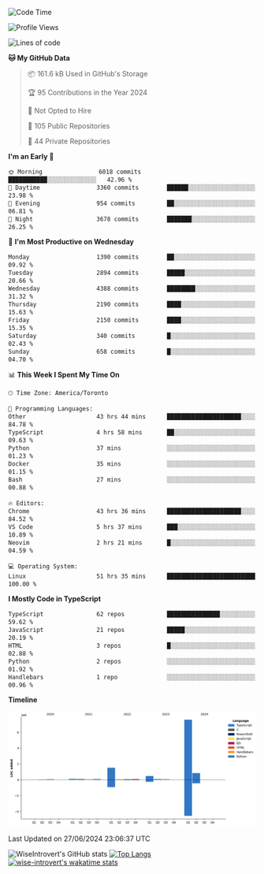 <!--START_SECTION:waka-->
![Code Time](http://img.shields.io/badge/Code%20Time-1%2C812%20hrs%2048%20mins-blue)

![Profile Views](http://img.shields.io/badge/Profile%20Views-0-blue)

![Lines of code](https://img.shields.io/badge/From%20Hello%20World%20I%27ve%20Written-11.2%20million%20lines%20of%20code-blue)

**🐱 My GitHub Data** 

> 📦 161.6 kB Used in GitHub's Storage 
 > 
> 🏆 95 Contributions in the Year 2024
 > 
> 🚫 Not Opted to Hire
 > 
> 📜 105 Public Repositories 
 > 
> 🔑 44 Private Repositories 
 > 
**I'm an Early 🐤** 

```text
🌞 Morning                6018 commits        ███████████░░░░░░░░░░░░░░   42.96 % 
🌆 Daytime                3360 commits        ██████░░░░░░░░░░░░░░░░░░░   23.98 % 
🌃 Evening                954 commits         ██░░░░░░░░░░░░░░░░░░░░░░░   06.81 % 
🌙 Night                  3678 commits        ███████░░░░░░░░░░░░░░░░░░   26.25 % 
```
📅 **I'm Most Productive on Wednesday** 

```text
Monday                   1390 commits        ██░░░░░░░░░░░░░░░░░░░░░░░   09.92 % 
Tuesday                  2894 commits        █████░░░░░░░░░░░░░░░░░░░░   20.66 % 
Wednesday                4388 commits        ████████░░░░░░░░░░░░░░░░░   31.32 % 
Thursday                 2190 commits        ████░░░░░░░░░░░░░░░░░░░░░   15.63 % 
Friday                   2150 commits        ████░░░░░░░░░░░░░░░░░░░░░   15.35 % 
Saturday                 340 commits         █░░░░░░░░░░░░░░░░░░░░░░░░   02.43 % 
Sunday                   658 commits         █░░░░░░░░░░░░░░░░░░░░░░░░   04.70 % 
```


📊 **This Week I Spent My Time On** 

```text
🕑︎ Time Zone: America/Toronto

💬 Programming Languages: 
Other                    43 hrs 44 mins      █████████████████████░░░░   84.78 % 
TypeScript               4 hrs 58 mins       ██░░░░░░░░░░░░░░░░░░░░░░░   09.63 % 
Python                   37 mins             ░░░░░░░░░░░░░░░░░░░░░░░░░   01.23 % 
Docker                   35 mins             ░░░░░░░░░░░░░░░░░░░░░░░░░   01.15 % 
Bash                     27 mins             ░░░░░░░░░░░░░░░░░░░░░░░░░   00.88 % 

🔥 Editors: 
Chrome                   43 hrs 36 mins      █████████████████████░░░░   84.52 % 
VS Code                  5 hrs 37 mins       ███░░░░░░░░░░░░░░░░░░░░░░   10.89 % 
Neovim                   2 hrs 21 mins       █░░░░░░░░░░░░░░░░░░░░░░░░   04.59 % 

💻 Operating System: 
Linux                    51 hrs 35 mins      █████████████████████████   100.00 % 
```

**I Mostly Code in TypeScript** 

```text
TypeScript               62 repos            ███████████████░░░░░░░░░░   59.62 % 
JavaScript               21 repos            █████░░░░░░░░░░░░░░░░░░░░   20.19 % 
HTML                     3 repos             █░░░░░░░░░░░░░░░░░░░░░░░░   02.88 % 
Python                   2 repos             ░░░░░░░░░░░░░░░░░░░░░░░░░   01.92 % 
Handlebars               1 repo              ░░░░░░░░░░░░░░░░░░░░░░░░░   00.96 % 
```



**Timeline**

![Lines of Code chart](https://raw.githubusercontent.com/wise-introvert/wise-introvert/master/assets/bar_graph.png)


 Last Updated on 27/06/2024 23:06:37 UTC
<!--END_SECTION:waka-->

![WiseIntrovert's GitHub stats](https://github-readme-stats.vercel.app/api?username=wise-introvert&count_private=true&show_icons=true)
[![Top Langs](https://github-readme-stats.vercel.app/api/top-langs/?username=wise-introvert&langs_count=10)](https://github.com/anuraghazra/github-readme-stats)
[![wise-introvert's wakatime stats](https://github-readme-stats.vercel.app/api/wakatime?username=wiseintrovert)](https://github.com/anuraghazra/github-readme-stats)
